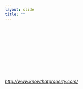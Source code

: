 ```yaml
---
layout: slide
title: ""
---
```


<section>
<iframe  class="stretch" frameborder="0" marginheight="0" marginwidth="0" data-src="//www.knowthatproperty.com/PropertyDetails.aspx?propid=53"></iframe>
<h6><a class="external" href="http://www.knowthatproperty.com/">http://www.knowthatproperty.com/</a></h6>
</section>

